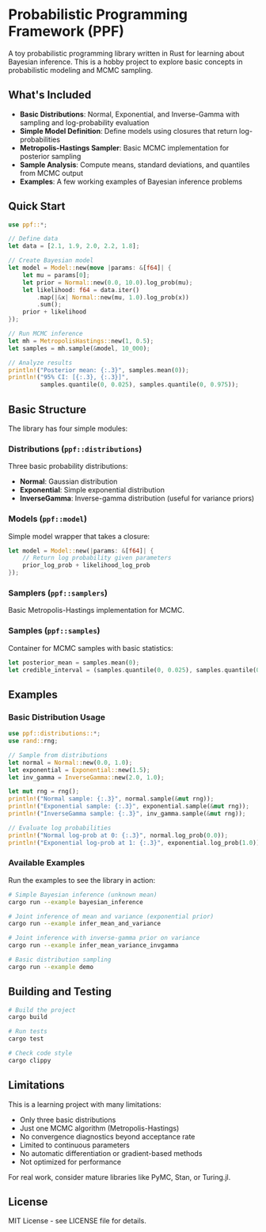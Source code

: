 # Probabilistic Programming Framework (PPF)

A toy probabilistic programming library written in Rust for learning about Bayesian inference. This is a hobby project to explore basic concepts in probabilistic modeling and MCMC sampling.

## What's Included

- **Basic Distributions**: Normal, Exponential, and Inverse-Gamma with sampling and log-probability evaluation
- **Simple Model Definition**: Define models using closures that return log-probabilities  
- **Metropolis-Hastings Sampler**: Basic MCMC implementation for posterior sampling
- **Sample Analysis**: Compute means, standard deviations, and quantiles from MCMC output
- **Examples**: A few working examples of Bayesian inference problems

## Quick Start

```rust
use ppf::*;

// Define data
let data = [2.1, 1.9, 2.0, 2.2, 1.8];

// Create Bayesian model
let model = Model::new(move |params: &[f64]| {
    let mu = params[0];
    let prior = Normal::new(0.0, 10.0).log_prob(mu);
    let likelihood: f64 = data.iter()
        .map(|&x| Normal::new(mu, 1.0).log_prob(x))
        .sum();
    prior + likelihood
});

// Run MCMC inference
let mh = MetropolisHastings::new(1, 0.5);
let samples = mh.sample(&model, 10_000);

// Analyze results
println!("Posterior mean: {:.3}", samples.mean(0));
println!("95% CI: [{:.3}, {:.3}]", 
         samples.quantile(0, 0.025), samples.quantile(0, 0.975));
```

## Basic Structure

The library has four simple modules:

### Distributions (`ppf::distributions`)
Three basic probability distributions:
- **Normal**: Gaussian distribution 
- **Exponential**: Simple exponential distribution
- **InverseGamma**: Inverse-gamma distribution (useful for variance priors)

### Models (`ppf::model`)
Simple model wrapper that takes a closure:
```rust
let model = Model::new(|params: &[f64]| {
    // Return log probability given parameters
    prior_log_prob + likelihood_log_prob
});
```

### Samplers (`ppf::samplers`) 
Basic Metropolis-Hastings implementation for MCMC.

### Samples (`ppf::samples`)
Container for MCMC samples with basic statistics:
```rust
let posterior_mean = samples.mean(0);
let credible_interval = (samples.quantile(0, 0.025), samples.quantile(0, 0.975));
```

## Examples

### Basic Distribution Usage

```rust
use ppf::distributions::*;
use rand::rng;

// Sample from distributions
let normal = Normal::new(0.0, 1.0);
let exponential = Exponential::new(1.5);
let inv_gamma = InverseGamma::new(2.0, 1.0);

let mut rng = rng();
println!("Normal sample: {:.3}", normal.sample(&mut rng));
println!("Exponential sample: {:.3}", exponential.sample(&mut rng));
println!("InverseGamma sample: {:.3}", inv_gamma.sample(&mut rng));

// Evaluate log probabilities
println!("Normal log-prob at 0: {:.3}", normal.log_prob(0.0));
println!("Exponential log-prob at 1: {:.3}", exponential.log_prob(1.0));
```

### Available Examples

Run the examples to see the library in action:

```bash
# Simple Bayesian inference (unknown mean)
cargo run --example bayesian_inference

# Joint inference of mean and variance (exponential prior)
cargo run --example infer_mean_and_variance

# Joint inference with inverse-gamma prior on variance
cargo run --example infer_mean_variance_invgamma

# Basic distribution sampling
cargo run --example demo
```

## Building and Testing

```bash
# Build the project
cargo build

# Run tests
cargo test

# Check code style
cargo clippy
```

## Limitations

This is a learning project with many limitations:
- Only three basic distributions
- Just one MCMC algorithm (Metropolis-Hastings)
- No convergence diagnostics beyond acceptance rate
- Limited to continuous parameters
- No automatic differentiation or gradient-based methods
- Not optimized for performance

For real work, consider mature libraries like PyMC, Stan, or Turing.jl.

## License

MIT License - see LICENSE file for details.